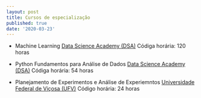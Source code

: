 ```yaml
---
layout: post
title: Cursos de especialização
published: true
date: '2020-03-23'
---
```

- Machine Learning
[Data Science Academy (DSA)](https://www.datascienceacademy.com.br/)
Códiga horária: 120 horas

- Python Fundamentos para Análise de Dados
[Data Science Academy (DSA)](https://www.datascienceacademy.com.br/)
Códiga horária: 54 horas

- Planejamento de Experimentos e Análise de Experiemntos
[Universidade Federal de Viçosa (UFV)](https://www.ufv.br/)
Código horária: 24 horas